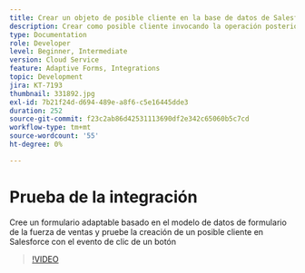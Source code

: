 ```yaml
---
title: Crear un objeto de posible cliente en la base de datos de Salesforce con el evento de clic de un botón
description: Crear como posible cliente invocando la operación posterior del modelo de datos de formulario
type: Documentation
role: Developer
level: Beginner, Intermediate
version: Cloud Service
feature: Adaptive Forms, Integrations
topic: Development
jira: KT-7193
thumbnail: 331892.jpg
exl-id: 7b21f24d-d694-489e-a8f6-c5e16445dde3
duration: 252
source-git-commit: f23c2ab86d42531113690df2e342c65060b5c7cd
workflow-type: tm+mt
source-wordcount: '55'
ht-degree: 0%

---
```


# Prueba de la integración

Cree un formulario adaptable basado en el modelo de datos de formulario de la fuerza de ventas y pruebe la creación de un posible cliente en Salesforce con el evento de clic de un botón

>[!VIDEO](https://video.tv.adobe.com/v/331892?quality=12&learn=on)
